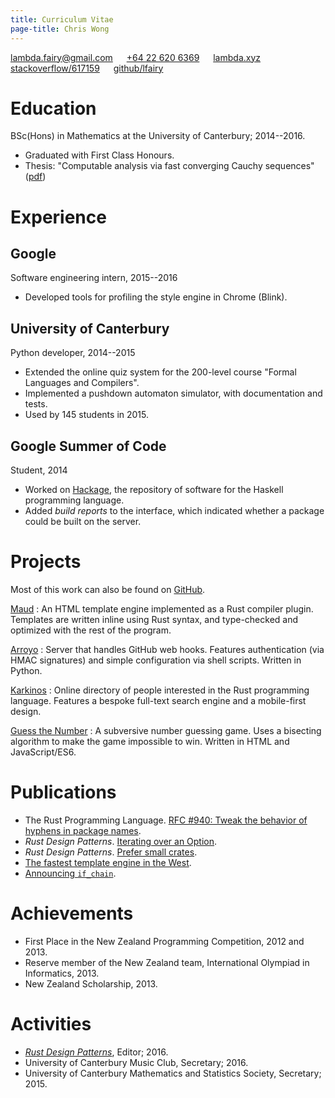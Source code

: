 ```yaml
---
title: Curriculum Vitae
page-title: Chris Wong
---
```



<lambda.fairy@gmail.com> &emsp; [+64&nbsp;22&nbsp;620&nbsp;6369][mobile]  &emsp; [lambda.xyz][website] &emsp; [stackoverflow/617159][stackoverflow] &emsp; [github/lfairy][github]

[mobile]: tel:+61432732731
[website]: https://lambda.xyz
[stackoverflow]: https://stackoverflow.com/users/617159
[github]: https://github.com/lfairy


Education
=========

BSc(Hons) in Mathematics at the University of Canterbury; 2014--2016.

* Graduated with First Class Honours.
* Thesis: "Computable analysis via fast converging Cauchy sequences" ([pdf])

[pdf]: /images/2016/thesis.pdf


Experience
==========

## Google

Software engineering intern, 2015--2016

* Developed tools for profiling the style engine in Chrome (Blink).


## University of Canterbury

Python developer, 2014--2015

* Extended the online quiz system for the 200-level course "Formal Languages and Compilers".
* Implemented a pushdown automaton simulator, with documentation and tests.
* Used by 145 students in 2015.


## Google Summer of Code

Student, 2014

* Worked on [Hackage], the repository of software for the Haskell programming language.
* Added *build reports* to the interface, which indicated whether a package could be built on the server.

[Hackage]: https://hackage.haskell.org/


Projects
========

Most of this work can also be found on [GitHub].

[GitHub]: https://github.com/lfairy

[Maud](https://maud.lambda.xyz)
  : An HTML template engine implemented as a Rust compiler plugin. Templates are written inline using Rust syntax, and type-checked and optimized with the rest of the program.

[Arroyo](https://github.com/lfairy/arroyo)
  : Server that handles GitHub web hooks. Features authentication (via HMAC signatures) and simple configuration via shell scripts. Written in Python.

[Karkinos](https://karkinos.lambda.xyz)
  : Online directory of people interested in the Rust programming language. Features a bespoke full-text search engine and a mobile-first design.

[Guess the Number](https://lambda.xyz/gtn/)
  : A subversive number guessing game. Uses a bisecting algorithm to make the game impossible to win. Written in HTML and JavaScript/ES6.


Publications
============

* The Rust Programming Language. [RFC #940: Tweak the behavior of hyphens in package names][RFC 940].
* *Rust Design Patterns*. [Iterating over an Option][option-iter].
* *Rust Design Patterns*. [Prefer small crates][smol-crates].
* [The fastest template engine in the West][maud-is-fast].
* [Announcing `if_chain`][if-chain].

[RFC 940]: https://github.com/rust-lang/rfcs/blob/master/text/0940-hyphens-considered-harmful.md
[option-iter]: https://github.com/rust-unofficial/patterns/blob/master/idioms/option-iter.md
[smol-crates]: https://github.com/rust-unofficial/patterns/blob/master/patterns/small-crates.md
[maud-is-fast]: https://lambda.xyz/blog/maud-is-fast/
[if-chain]: https://lambda.xyz/blog/if-chain/


Achievements
============

* First Place in the New Zealand Programming Competition, 2012 and 2013.
* Reserve member of the New Zealand team, International Olympiad in Informatics, 2013.
* New Zealand Scholarship, 2013.


Activities
==========

* [*Rust Design Patterns*][patterns], Editor; 2016.
* University of Canterbury Music Club, Secretary; 2016.
* University of Canterbury Mathematics and Statistics Society, Secretary; 2015.

[patterns]: https://github.com/rust-unofficial/patterns
